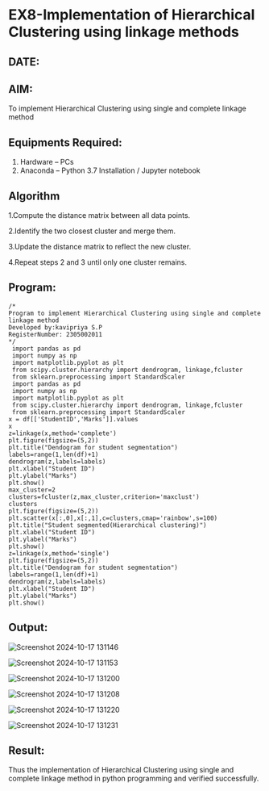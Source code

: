 # EX8-Implementation of Hierarchical Clustering using linkage methods
## DATE:
## AIM:
To implement Hierarchical Clustering using single and complete linkage method

## Equipments Required:
1. Hardware – PCs
2. Anaconda – Python 3.7 Installation / Jupyter notebook

## Algorithm
1.Compute the distance matrix between all data points.

2.Identify the two closest cluster and merge them.

3.Update the distance matrix to reflect the new cluster.

4.Repeat steps 2 and 3 until only one cluster remains.

## Program:
```
/*
Program to implement Hierarchical Clustering using single and complete linkage method
Developed by:kavipriya S.P 
RegisterNumber: 2305002011 
*/
 import pandas as pd
 import numpy as np
 import matplotlib.pyplot as plt
 from scipy.cluster.hierarchy import dendrogram, linkage,fcluster
 from sklearn.preprocessing import StandardScaler
 import pandas as pd
 import numpy as np
 import matplotlib.pyplot as plt
 from scipy.cluster.hierarchy import dendrogram, linkage,fcluster
 from sklearn.preprocessing import StandardScaler
x = df[['StudentID','Marks']].values
x
z=linkage(x,method='complete')
plt.figure(figsize=(5,2))
plt.title("Dendogram for student segmentation")
labels=range(1,len(df)+1)
dendrogram(z,labels=labels)
plt.xlabel("Student ID")
plt.ylabel("Marks")
plt.show()
max_cluster=2
clusters=fcluster(z,max_cluster,criterion='maxclust')
clusters
plt.figure(figsize=(5,2))
plt.scatter(x[:,0],x[:,1],c=clusters,cmap='rainbow',s=100)
plt.title("Student segmented(Hierarchical clustering)")
plt.xlabel("Student ID")
plt.ylabel("Marks")
plt.show()
z=linkage(x,method='single')
plt.figure(figsize=(5,2))
plt.title("Dendogram for student segmentation")
labels=range(1,len(df)+1)
dendrogram(z,labels=labels)
plt.xlabel("Student ID")
plt.ylabel("Marks")
plt.show()
```

## Output:
![Screenshot 2024-10-17 131146](https://github.com/user-attachments/assets/22390058-6bd8-45d7-a323-89a462d02921)

![Screenshot 2024-10-17 131153](https://github.com/user-attachments/assets/5d9bb049-6277-431d-9d57-ee900df3f4cd)

![Screenshot 2024-10-17 131200](https://github.com/user-attachments/assets/897cde68-ccca-4060-b84a-ba9a450b696a)

![Screenshot 2024-10-17 131208](https://github.com/user-attachments/assets/407e8271-2014-4ae0-8995-996087deb2bc)

![Screenshot 2024-10-17 131220](https://github.com/user-attachments/assets/591d5a66-5b1d-4f13-8363-2ff5d9d39ff6)

![Screenshot 2024-10-17 131231](https://github.com/user-attachments/assets/367b45e9-6f57-409c-82d5-5840460e31b9)



## Result:
Thus the implementation of Hierarchical Clustering using single and complete linkage method in python programming and verified successfully.
